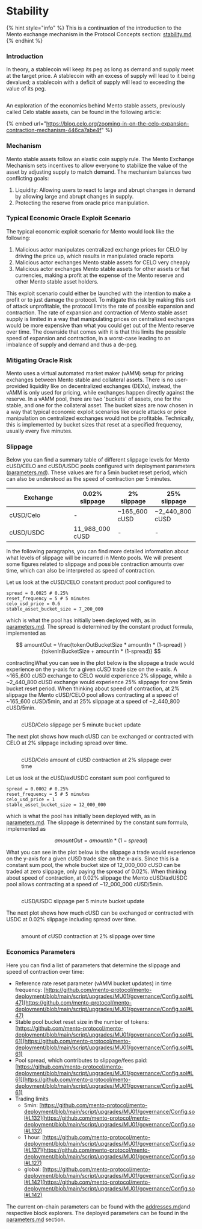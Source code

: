 # Stability

{% hint style="info" %}
This is a continuation of the introduction to the Mento exchange mechanism in the Protocol Concepts section: [stability.md](../protocol-concepts/stability.md "mention")
{% endhint %}

### Introduction

In theory, a stablecoin will keep its peg as long as demand and supply meet at the target price. A stablecoin with an excess of supply will lead to it being devalued; a stablecoin with a deficit of supply will lead to exceeding the value of its peg.&#x20;

<figure><img src="../.gitbook/assets/image.png" alt=""><figcaption></figcaption></figure>

An exploration of the economics behind  Mento stable assets, previously called Celo stable assets, can be found in the following article:

{% embed url="https://blog.celo.org/zooming-in-on-the-celo-expansion-contraction-mechanism-446ca7abe4f" %}

### Mechanism&#x20;

Mento stable assets follow an elastic coin supply rule. The Mento Exchange Mechanism sets incentives to allow everyone to stabilize the value of the asset by adjusting supply to match demand. The mechanism balances two conflicting goals:

1. Liquidity: Allowing users to react to large and abrupt changes in demand by allowing large and abrupt changes in supply.
2. Protecting the reserve from oracle price manipulation.

### Typical Economic Oracle Exploit Scenario

The typical economic exploit scenario for Mento would look like the following:

1. Malicious actor manipulates centralized exchange prices for CELO by driving the price up, which results in manipulated oracle reports
2. Malicious actor exchanges Mento stable assets for CELO very cheaply
3. Malicious actor exchanges Mento stable assets for other assets or fiat currencies, making a profit at the expense of the Mento reserve and other Mento stable asset holders.

This exploit scenario could either be launched with the intention to make a profit or to just damage the protocol. To mitigate this risk by making this sort of attack unprofitable, the protocol limits the rate of possible expansion and contraction. The rate of expansion and contraction of Mento stable asset supply is limited in a way that manipulating prices on centralized exchanges would be more expensive than what you could get out of the Mento reserve over time. The downside that comes with it is that this limits the possible speed of expansion and contraction, in a worst-case leading to an imbalance of supply and demand and thus a de-peg.&#x20;

### Mitigating Oracle Risk

Mento uses a virtual automated market maker (vAMM) setup for pricing exchanges between Mento stable and collateral assets. There is no user-provided liquidity like on decentralized exchanges (DEXs), instead, the vAMM is only used for pricing, while exchanges happen directly against the reserve. In a vAMM pool, there are two 'buckets' of assets, one for the stable, and one for the collateral asset. The bucket sizes are now chosen in a way that typical economic exploit scenarios like oracle attacks or price manipulation on centralized exchanges would not be profitable. Technically, this is implemented by bucket sizes that reset at a specified frequency, usually every five minutes.

### Slippage

Below you can find a summary table of different slippage levels for Mento cUSD/CELO and cUSD/USDC pools configured with deployment parameters ([parameters.md](../developers/deployments/parameters.md "mention")). These values are for a 5min bucket reset period, which can also be understood as the speed of contraction per 5 minutes.&#x20;

<table><thead><tr><th width="155">Exchange</th><th>0.02% slippage</th><th>2% slippage</th><th>25% slippage</th></tr></thead><tbody><tr><td>cUSD/Celo</td><td>-</td><td>~165_600 cUSD</td><td>~2_440_800 cUSD</td></tr><tr><td>cUSD/USDC</td><td>11_988_000 cUSD</td><td>-</td><td>-</td></tr></tbody></table>

In the following paragraphs, you can find more detailed information about what levels of slippage will be incurred in Mento pools. We will present some figures related to slippage and possible contraction amounts over time, which can also be interpreted as speed of contraction.&#x20;

Let us look at the cUSD/CELO constant product pool configured to

```notebook-python
spread = 0.0025 # 0.25%
reset_frequency = 5 # 5 minutes
celo_usd_price = 0.6
stable_asset_bucket_size = 7_200_000
```

which is what the pool has initially been deployed with, as in [parameters.md](../developers/deployments/parameters.md "mention"). The spread is determined by the constant product formula, implemented as&#x20;

$$
amountOut = \frac{tokenOutBucketSize * amountIn * (1-spread) } {tokenInBucketSize + amountIn * (1-spread)}
$$

contractingWhat you can see in the plot below is the slippage a trade would experience on the y-axis for a given cUSD trade size on the x-axis. A \~165\_600 cUSD exchange to CELO would experience 2% slippage, while a \~2\_440\_800 cUSD exchange would experience 25% slippage for one 5min bucket reset period. When thinking about speed of contraction, at 2% slippage the Mento cUSD/CELO pool allows contracting at a speed of \~165\_600 cUSD/5min, and at 25% slippage at a speed of \~2\_440\_800 cUSD/5min.

<figure><img src="../.gitbook/assets/Screenshot 2023-03-16 at 10.48.54.png" alt=""><figcaption><p>cUSD/Celo slippage per 5 minute bucket update</p></figcaption></figure>

The next plot shows how much cUSD can be exchanged or contracted with CELO at 2% slippage including spread over time.

<figure><img src="../.gitbook/assets/Screenshot 2023-03-16 at 10.48.11.png" alt=""><figcaption><p>cUSD/Celo amount of cUSD contraction at 2% slippage over time</p></figcaption></figure>

Let us look at the cUSD/axlUSDC constant sum pool configured to

```notebook-python
spread = 0.0002 # 0.25%
reset_frequency = 5 # 5 minutes
celo_usd_price = 1
stable_asset_bucket_size = 12_000_000
```

which is what the pool has initially been deployed with, as in [parameters.md](../developers/deployments/parameters.md "mention"). The slippage is determined by the constant sum formula, implemented as&#x20;

$$
amountOut = amountIn * (1 - spread)
$$

What you can see in the plot below is the slippage a trade would experience on the y-axis for a given cUSD trade size on the x-axis. Since this is a constant sum pool, the whole bucket size of 12\_000\_000 cUSD can be traded at zero slippage, only paying the spread of 0.02%. When thinking about speed of contraction, at 0.02% slippage the Mento cUSD/axlUSDC pool allows contracting at a speed of \~12\_000\_000 cUSD/5min.

<figure><img src="../.gitbook/assets/Screenshot 2023-03-16 at 10.48.21.png" alt=""><figcaption><p>cUSD/USDC slippage per 5 minute bucket update</p></figcaption></figure>

The next plot shows how much cUSD can be exchanged or contracted with USDC at 0.02% slippage including spread over time.

<figure><img src="../.gitbook/assets/Screenshot 2023-03-16 at 10.48.29 (1).png" alt=""><figcaption><p>amount of cUSD contraction at 2% slippage over time</p></figcaption></figure>

### Economics Parameters

Here you can find a list of parameters that determine the slippage and speed of contraction over time:

* Reference rate reset parameter (vAMM bucket updates) in time frequency: [https://github.com/mento-protocol/mento-deployment/blob/main/script/upgrades/MU01/governance/Config.sol#L47](https://github.com/mento-protocol/mento-deployment/blob/main/script/upgrades/MU01/governance/Config.sol#L47)
* Stable pool bucket reset size in the number of tokens: [https://github.com/mento-protocol/mento-deployment/blob/main/script/upgrades/MU01/governance/Config.sol#L61](https://github.com/mento-protocol/mento-deployment/blob/main/script/upgrades/MU01/governance/Config.sol#L61)
* Pool spread, which contributes to slippage/fees paid: [https://github.com/mento-protocol/mento-deployment/blob/main/script/upgrades/MU01/governance/Config.sol#L61](https://github.com/mento-protocol/mento-deployment/blob/main/script/upgrades/MU01/governance/Config.sol#L61)
* Trading limits
  * 5min: [https://github.com/mento-protocol/mento-deployment/blob/main/script/upgrades/MU01/governance/Config.sol#L132](https://github.com/mento-protocol/mento-deployment/blob/main/script/upgrades/MU01/governance/Config.sol#L132)
  * 1 hour: [https://github.com/mento-protocol/mento-deployment/blob/main/script/upgrades/MU01/governance/Config.sol#L137](https://github.com/mento-protocol/mento-deployment/blob/main/script/upgrades/MU01/governance/Config.sol#L127)
  * global: [https://github.com/mento-protocol/mento-deployment/blob/main/script/upgrades/MU01/governance/Config.sol#L142](https://github.com/mento-protocol/mento-deployment/blob/main/script/upgrades/MU01/governance/Config.sol#L142)

The current on-chain parameters can be found with the [addresses.md](../developers/deployments/addresses.md "mention")and respective block explorers. The deployed parameters can be found in the [parameters.md](../developers/deployments/parameters.md "mention") section.
